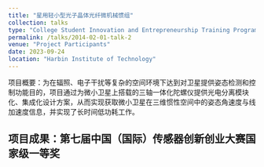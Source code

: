 ```yaml
---
title: "星用轻小型光子晶体光纤微机械惯组"
collection: talks
type: "College Student Innovation and Entrepreneurship Training Program"
permalink: /talks/2014-02-01-talk-2
venue: "Project Participants"
date: 2023-09-24
location: "Harbin Institute of Technology"
---
```


项目概要：为在辐照、电子干扰等复杂的空间环境下达到对卫星提供姿态检测和控制功能目的，项目通过为微小卫星上搭载的三轴一体化陀螺仪提供光电分离模块化、集成化设计方案，从而实现获取微小卫星在三维惯性空间中的姿态角速度与线加速度信息，并实现了长时间低功耗工作。

项目成果：第七届中国（国际）传感器创新创业大赛国家级一等奖
-

